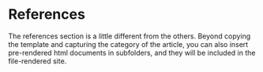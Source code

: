 # References

The references section is a little different from the others. Beyond
copying the template and capturing the category of the article, you can
also insert pre-rendered html documents in subfolders, and they will be
included in the file-rendered site.
